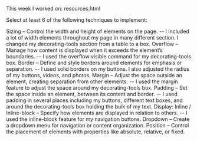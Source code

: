 This week I worked on: resources.html

Select at least 6 of the following techniques to implement:

Sizing – Control the width and height of elements on the page. -- I included a lot of width elements throughout my page in many different section. I changed my decorating-tools section from a table to a box.
Overflow – Manage how content is displayed when it exceeds the element’s boundaries. -- I used the overflow:visible command for my decorating-tools box.
Border – Define and style borders around elements for emphasis or separation. -- I used solid borders on my buttons. I also adjusted the radius of my buttons, videos, and photos.
Margin – Adjust the space outside an element, creating separation from other elements. -- I used the margin feature to adjust the space around my decorating-tools box.
Padding – Set the space inside an element, between its content and border. -- I used padding in several places including my buttons, different text boxes, and around the decorating-tools box holding the bulk of my text. 
Display: Inline / Inline-block – Specify how elements are displayed in relation to others. -- I used the inline-block feature for my navigation buttons.
Dropdown – Create a dropdown menu for navigation or content organization.
Position – Control the placement of elements with properties like absolute, relative, or fixed.